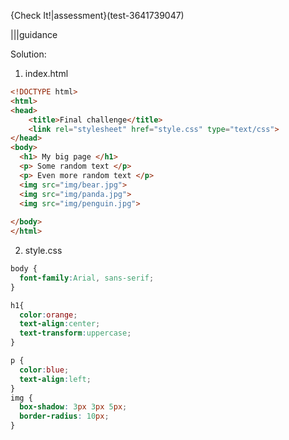 {Check It!|assessment}(test-3641739047)

|||guidance

Solution:

1) index.html

```html
<!DOCTYPE html>
<html>
<head>
    <title>Final challenge</title>
    <link rel="stylesheet" href="style.css" type="text/css">
</head>
<body>
  <h1> My big page </h1>
  <p> Some random text </p>
  <p> Even more random text </p>
  <img src="img/bear.jpg">
  <img src="img/panda.jpg">
  <img src="img/penguin.jpg">
  
</body>
</html>
```

2) style.css

```css
body {
  font-family:Arial, sans-serif;
}

h1{
  color:orange;
  text-align:center;
  text-transform:uppercase;
}

p {
  color:blue;
  text-align:left;
}
img {
  box-shadow: 3px 3px 5px;
  border-radius: 10px;
}
```